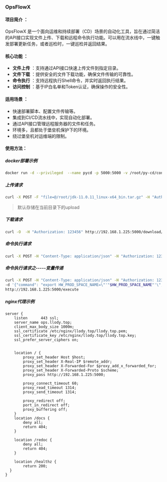 ### **OpsFlowX**

#### **项目简介** ：

OpsFlowX 是一个面向运维和持续部署（CD）场景的自动化工具，旨在通过简洁的API接口实现文件上传、下载和远程命令执行功能。可以用在流水线中，一键触发部署更新任务，或者巡检时，一键巡检并返回结果。

#### **核心功能** ：

* **文件上传** ：支持通过API接口快速上传文件到指定目录。
* **文件下载** ：提供安全的文件下载功能，确保文件传输的可靠性。
* **命令执行** ：支持远程执行Shell命令，并实时返回执行结果。
* **访问控制** ：基于IP白名单和Token认证，确保操作的安全性。

#### **适用场景** ：

* 快速部署脚本、配置文件传输等。
* 集成到CI/CD流水线中，实现自动化部署。
* 通过API接口管理远程服务器的文件和任务。
* 环境多，且都处于堡垒机保护下的环境。
* 绕过堡垒机对运维端的限制。

#### 使用方法：

##### docker部署示例

```bash
docker run -d --privileged  --name pycd -p 5000:5000 -v /root/py-cd/config.py:/app/config.py -v /var/run/docker.sock:/var/run/docker.sock  -v /data/uploads:/data/uploads -v /usr/bin/docker:/usr/bin/docker -v /usr/local/bin/docker-compose:/usr/local/bin/docker-compose  swr.cn-southwest-2.myhuaweicloud.com/llody/opsflowx:v20250109
```

##### 上传请求

```bash
curl -X POST -F "file=@/root/jdk-11.0.11_linux-x64_bin.tar.gz" -H "Authorization: 123456" http://192.168.1.225:5000/upload
```

> 默认存储在当前目录下的upload

##### 下载请求

```bash
curl -O  -H "Authorization: 123456" http://192.168.1.225:5000/download/jdk-11.0.11_linux-x64_bin.tar.gz
```

##### 命令执行请求

```bash
curl -X POST -H "Content-Type: application/json" -H "Authorization: 123456" -d '{"command": "rm /root/py-cd/jdk-11.0.11_linux-x64_bin.tar.gz &&rm /data/uploads/jdk-11.0.11_linux-x64_bin.tar.gz"}' http://192.168.1.225:5000/execute
```

##### 命令执行请求之-----变量传递

```bash
curl -X POST -H "Content-Type: application/json" -H "Authorization: 123456" \
-d '{"command": "export HW_PROD_SPACE_NAME=\"'"$HW_PROD_SPACE_NAME"'\"; echo ${HW_PROD_SPACE_NAME}"}' \
http://192.168.1.225:5000/execute
```

##### nginx代理示例

```nginx
server {
    listen      443 ssl;
    server_name ops.llody.top;
    client_max_body_size 1000m;
    ssl_certificate /etc/nginx/llody.top/llody.top.pem;
    ssl_certificate_key /etc/nginx/llody.top/llody.top.key;
    ssl_prefer_server_ciphers on;
  

    location / {
        proxy_set_header Host $host;
        proxy_set_header X-Real-IP $remote_addr;
        proxy_set_header X-Forwarded-For $proxy_add_x_forwarded_for;
        proxy_set_header X-Forwarded-Proto $scheme;
        proxy_pass http://192.168.1.225:5000;

        proxy_connect_timeout 60;
        proxy_read_timeout 1314;
        proxy_send_timeout 1314;

        proxy_redirect off;
        port_in_redirect off;
        proxy_buffering off;
    }
    location /docs {
        deny all;
        return 404;
    }

    location /redoc {
        deny all;
        return 404;
    }

    location /healthz {
        return 200;
  }
}

```
